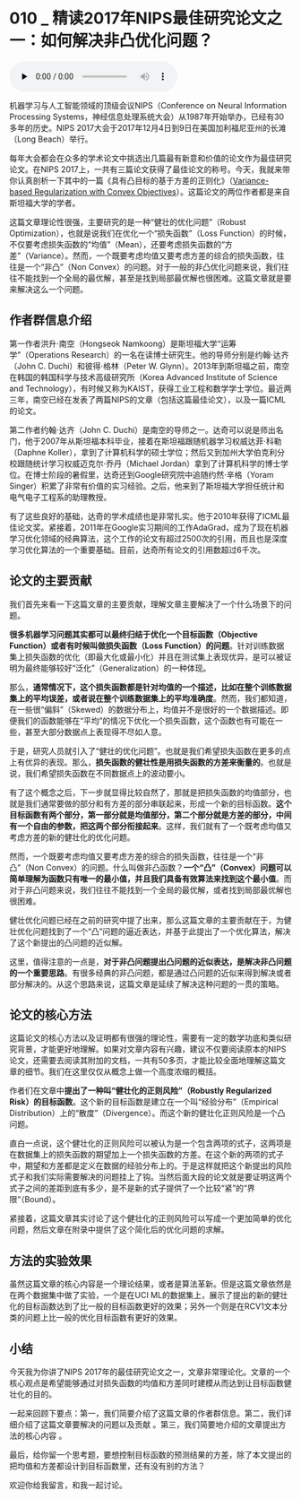 # 010 _ 精读2017年NIPS最佳研究论文之一：如何解决非凸优化问题？

<audio id="audio" title="010 | 精读2017年NIPS最佳研究论文之一：如何解决非凸优化问题？" controls="" preload="none"><source id="mp3" src="https://static001.geekbang.org/resource/audio/31/9f/31fc8e9bbdbc2f4171d6195711d3799f.mp3"></audio>

机器学习与人工智能领域的顶级会议NIPS（Conference on Neural Information Processing Systems，神经信息处理系统大会）从1987年开始举办，已经有30多年的历史。NIPS 2017大会于2017年12月4日到9日在美国加利福尼亚州的长滩（Long Beach）举行。

每年大会都会在众多的学术论文中挑选出几篇最有新意和价值的论文作为最佳研究论文。在NIPS 2017上，一共有三篇论文获得了最佳论文的称号。今天，我就来带你认真剖析一下其中的一篇《具有凸目标的基于方差的正则化》（[Variance-based Regularization with Convex Objectives](https://papers.nips.cc/paper/6890-variance-based-regularization-with-convex-objectives.pdf)）。这篇论文的两位作者都是来自斯坦福大学的学者。

这篇文章理论性很强，主要研究的是一种“健壮的优化问题”（Robust Optimization），也就是说我们在优化一个“损失函数”（Loss Function）的时候，不仅要考虑损失函数的“均值”（Mean），还要考虑损失函数的“方差”（Variance）。然而，一个既要考虑均值又要考虑方差的综合的损失函数，往往是一个“非凸”（Non Convex）的问题。对于一般的非凸优化问题来说，我们往往不能找到一个全局的最优解，甚至是找到局部最优解也很困难。这篇文章就是要来解决这么一个问题。

## 作者群信息介绍

第一作者洪升⋅南空（Hongseok Namkoong）是斯坦福大学“运筹学”（Operations Research）的一名在读博士研究生。他的导师分别是约翰⋅达齐（John C. Duchi）和彼得⋅格林（Peter W. Glynn）。2013年到斯坦福之前，南空在韩国的韩国科学与技术高级研究所（Korea Advanced Institute of Science and Technology），有时候又称为KAIST，获得工业工程和数学学士学位。最近两三年，南空已经在发表了两篇NIPS的文章（包括这篇最佳论文），以及一篇ICML的论文。

第二作者约翰⋅达齐（John C. Duchi）是南空的导师之一。达奇可以说是师出名门，他于2007年从斯坦福本科毕业，接着在斯坦福跟随机器学习权威达菲⋅科勒（Daphne Koller），拿到了计算机科学的硕士学位；然后又到加州大学伯克利分校跟随统计学习权威迈克尔⋅乔丹（Michael Jordan）拿到了计算机科学的博士学位。在博士阶段的暑假里，达奇还到Google研究院中追随约然⋅辛格（Yoram Singer）积累了非常有价值的实习经验。之后，他来到了斯坦福大学担任统计和电气电子工程系的助理教授。

有了这些良好的基础，达奇的学术成绩也是非常扎实。他于2010年获得了ICML最佳论文奖。紧接着，2011年在Google实习期间的工作AdaGrad，成为了现在机器学习优化领域的经典算法，这个工作的论文有超过2500次的引用，而且也是深度学习优化算法的一个重要基础。目前，达奇所有论文的引用数超过6千次。

## 论文的主要贡献

我们首先来看一下这篇文章的主要贡献，理解文章主要解决了一个什么场景下的问题。

**很多机器学习问题其实都可以最终归结于优化一个目标函数（Objective Function）或者有时候叫做损失函数（Loss Function）的问题**。针对训练数据集上损失函数的优化（即最大化或最小化）并且在测试集上表现优异，是可以被证明为最终能够较好“泛化”（Generalization）的一种体现。

那么，**通常情况下，这个损失函数都是针对均值的一个描述，比如在整个训练数据集上的平均误差，或者说在整个训练数据集上的平均准确度**。然而，我们都知道，在一些很“偏斜”（Skewed）的数据分布上，均值并不是很好的一个数据描述。即便我们的函数能够在“平均”的情况下优化一个损失函数，这个函数也有可能在一些，甚至大部分数据点上表现得不尽如人意。

于是，研究人员就引入了“健壮的优化问题”。也就是我们希望损失函数在更多的点上有优异的表现。那么，**损失函数的健壮性是用损失函数的方差来衡量的**。也就是说，我们希望损失函数在不同数据点上的波动要小。

有了这个概念之后，下一步就显得比较自然了，那就是把损失函数的均值部分，也就是我们通常要做的部分和有方差的部分串联起来，形成一个新的目标函数。**这个目标函数有两个部分，第一部分就是均值部分，第二个部分就是方差的部分，中间有一个自由的参数，把这两个部分衔接起来**。这样，我们就有了一个既考虑均值又考虑方差的新的健壮化的优化问题。

然而，一个既要考虑均值又要考虑方差的综合的损失函数，往往是一个“非凸”（Non Convex）的问题。什么叫做非凸函数？**一个“凸”（Convex）问题可以简单理解为函数只有唯一的最小值，并且我们具备有效算法来找到这个最小值**。而对于非凸问题来说，我们往往不能找到一个全局的最优解，或者找到局部最优解也很困难。

健壮优化问题已经在之前的研究中提了出来，那么这篇文章的主要贡献在于，为健壮优化问题找到了一个“凸”问题的逼近表达，并基于此提出了一个优化算法，解决了这个新提出的凸问题的近似解。

这里，值得注意的一点是，**对于非凸问题提出凸问题的近似表达，是解决非凸问题的一个重要思路**。有很多经典的非凸问题，都是通过凸问题的近似来得到解决或者部分解决的。从这个思路来说，这篇文章是延续了解决这种问题的一贯的策略。

## 论文的核心方法

这篇论文的核心方法以及证明都有很强的理论性，需要有一定的数学功底和类似研究背景，才能更好地理解。如果对文章内容有兴趣，建议不仅要阅读原本的NIPS论文，还需要去阅读其附加的文档，一共有50多页，才能比较全面地理解这篇文章的细节。我们在这里仅仅从概念上做一个高度浓缩的概括。

作者们在文章中**提出了一种叫“健壮化的正则风险”（Robustly Regularized Risk）的目标函数**。这个新的目标函数是建立在一个叫“经验分布”（Empirical Distribution）上的“散度”（Divergence）。而这个新的健壮化正则风险是一个凸问题。

直白一点说，这个健壮化的正则风险可以被认为是一个包含两项的式子，这两项是在数据集上的损失函数的期望加上一个损失函数的方差。在这个新的两项的式子中，期望和方差都是定义在数据的经验分布上的。于是这样就把这个新提出的风险式子和我们实际需要解决的问题挂上了钩。当然后面大段的论文就是要证明这两个式子之间的差距到底有多少，是不是新的式子提供了一个比较“紧”的“界限“（Bound）。

紧接着，这篇文章其实讨论了这个健壮化的正则风险可以写成一个更加简单的优化问题，然后文章在附录中提供了这个简化后的优化问题的求解。

## 方法的实验效果

虽然这篇文章的核心内容是一个理论结果，或者是算法革新。但是这篇文章依然是在两个数据集中做了实验，一个是在UCI ML的数据集上，展示了提出的新的健壮化的目标函数达到了比一般的目标函数更好的效果；另外一个则是在RCV1文本分类的问题上比一般的优化目标函数有更好的效果。

## 小结

今天我为你讲了NIPS 2017年的最佳研究论文之一，文章非常理论化。文章的一个核心观点是希望能够通过对损失函数的均值和方差同时建模从而达到让目标函数健壮化的目的。

一起来回顾下要点：第一，我们简要介绍了这篇文章的作者群信息。第二，我们详细介绍了这篇文章要解决的问题以及贡献 。第三，我们简要地介绍的文章提出方法的核心内容 。

最后，给你留一个思考题，要想控制目标函数的预测结果的方差，除了本文提出的把均值和方差都设计到目标函数里，还有没有别的方法？

欢迎你给我留言，和我一起讨论。



